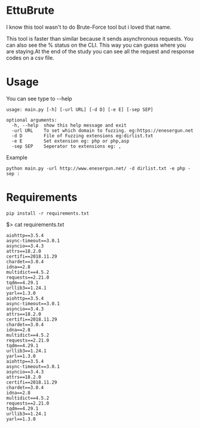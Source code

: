 # EttuBrute

I know this tool wasn't to do Brute-Force tool but i loved that name.

This tool is faster than similar because it sends asynchronous requests. You can also see the % status on the CLI. This way you can guess where you are staying.At the end of the study you can see all the request and response codes on a csv file.


# Usage
You can see type to --help
```
usage: main.py [-h] [-url URL] [-d D] [-e E] [-sep SEP]

optional arguments:
  -h, --help  show this help message and exit
  -url URL    To set which domain to fuzzing. eg:https://enesergun.net
  -d D        File of Fuzzing extensions eg:dirlist.txt
  -e E        Set extension eg: php or php,asp
  -sep SEP    Seperator to extensions eg: ,
```

Example
```
python main.py -url http://www.enesergun.net/ -d dirlist.txt -e php -sep :
```

# Requirements

```
pip install -r requirements.txt
```

$> cat requirements.txt
```
aiohttp==3.5.4
async-timeout==3.0.1
asyncio==3.4.3
attrs==18.2.0
certifi==2018.11.29
chardet==3.0.4
idna==2.8
multidict==4.5.2
requests==2.21.0
tqdm==4.29.1
urllib3==1.24.1
yarl==1.3.0
aiohttp==3.5.4
async-timeout==3.0.1
asyncio==3.4.3
attrs==18.2.0
certifi==2018.11.29
chardet==3.0.4
idna==2.8
multidict==4.5.2
requests==2.21.0
tqdm==4.29.1
urllib3==1.24.1
yarl==1.3.0
aiohttp==3.5.4
async-timeout==3.0.1
asyncio==3.4.3
attrs==18.2.0
certifi==2018.11.29
chardet==3.0.4
idna==2.8
multidict==4.5.2
requests==2.21.0
tqdm==4.29.1
urllib3==1.24.1
yarl==1.3.0
```

